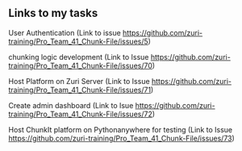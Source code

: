 ## Links to my tasks


User Authentication (Link to issue https://github.com/zuri-training/Pro_Team_41_Chunk-File/issues/5)


chunking logic development (Link to Issue https://github.com/zuri-training/Pro_Team_41_Chunk-File/issues/70)


Host Platform on Zuri Server (Link to Issue https://github.com/zuri-training/Pro_Team_41_Chunk-File/issues/71)


Create admin dashboard (Link to Isue https://github.com/zuri-training/Pro_Team_41_Chunk-File/issues/72)


Host ChunkIt platform on Pythonanywhere for testing (Link to Issue https://github.com/zuri-training/Pro_Team_41_Chunk-File/issues/73)



